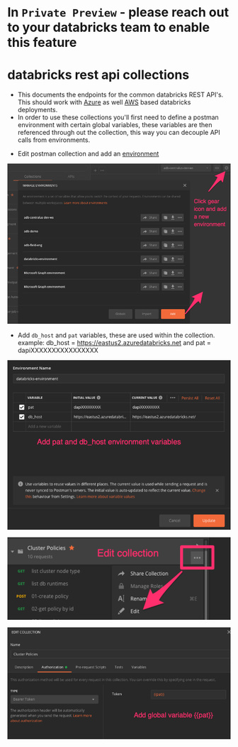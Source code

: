 # In `Private Preview` - please reach out to your databricks team to enable this feature

# databricks rest api collections

- This documents the endpoints for the common databricks REST API's. This should work with [Azure](https://docs.azuredatabricks.net) as well [AWS](https://docs.databricks.com) based databricks deployments.
- In order to use these collections you'll first need to define a postman environment with certain global variables, these variables are then referenced through out the collection, this way you can decouple API calls from environments.

* Edit postman collection and add an [environment](https://learning.postman.com/docs/postman/variables-and-environments/variables/#variables-quick-start)

![Add Environment](https://github.com/bhavink/databricks/blob/master/databricks-rest-api-collection/images/1.png)

- Add `db_host` and `pat` variables, these are used within the collection.
  example: db_host = https://eastus2.azuredatabricks.net and pat = dapiXXXXXXXXXXXXXXXX

![Add Environment Variables](https://github.com/bhavink/databricks/blob/master/databricks-rest-api-collection/images/2.png)

![Update Collection](https://github.com/bhavink/databricks/blob/master/databricks-rest-api-collection/images/3.png)

![Use global var {{pat}} for authentication](https://github.com/bhavink/databricks/blob/master/databricks-rest-api-collection/images/4.png)
